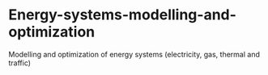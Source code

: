 # Energy-systems-modelling-and-optimization
Modelling and optimization of energy systems (electricity, gas, thermal and traffic)
